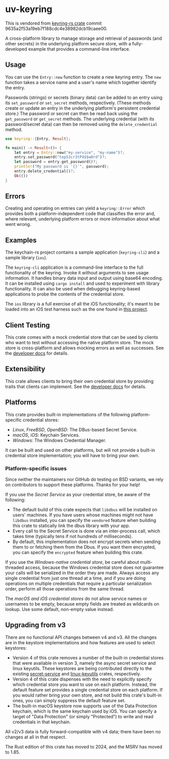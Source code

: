 # uv-keyring

This is vendored from [keyring-rs crate](https://github.com/open-source-cooperative/keyring-rs) commit 9635a2f53a19eb7f188cdc4e38982dcb19caee00.

A cross-platform library to manage storage and retrieval of passwords (and other secrets) in the underlying platform secure store, with a fully-developed example that provides a command-line interface.

## Usage

You can use the `Entry::new` function to create a new keyring entry. The `new` function takes a service name and a user's name which together identify the entry.

Passwords (strings) or secrets (binary data) can be added to an entry using its `set_password` or `set_secret` methods, respectively. (These methods create or update an entry in the underlying platform's persistent credential store.) The password or secret can then be read back using the `get_password` or `get_secret` methods. The underlying credential (with its password/secret data) can then be removed using the `delete_credential` method.

```rust
use keyring::{Entry, Result};

fn main() -> Result<()> {
    let entry = Entry::new("my-service", "my-name")?;
    entry.set_password("topS3cr3tP4$$w0rd")?;
    let password = entry.get_password()?;
    println!("My password is '{}'", password);
    entry.delete_credential()?;
    Ok(())
}
```

## Errors

Creating and operating on entries can yield a `keyring::Error` which provides both a platform-independent code that classifies the error and, where relevant, underlying platform errors or more information about what went wrong.

## Examples

The keychain-rs project contains a sample application (`keyring-cli`) and a sample library (`ios`).

The `keyring-cli` application is a command-line interface to the full functionality of the keyring. Invoke it without arguments to see usage information. It handles binary data input and output using base64 encoding. It can be installed using `cargo install` and used to experiment with library functionality. It can also be used when debugging keyring-based applications to probe the contents of the credential store.

The `ios` library is a full exercise of all the iOS functionality; it's meant to be loaded into an iOS test harness such as the one found in [this project](https://github.com/brotskydotcom/rust-on-ios).

## Client Testing

This crate comes with a mock credential store that can be used by clients who want to test without accessing the native platform store. The mock store is cross-platform and allows mocking errors as well as successes. See the [developer docs](https://docs.rs/keyring/) for details.

## Extensibility

This crate allows clients to bring their own credential store by providing traits that clients can implement. See the [developer docs](https://docs.rs/keyring/) for details.

## Platforms

This crate provides built-in implementations of the following platform-specific credential stores:

* _Linux_, _FreeBSD_, _OpenBSD_: The DBus-based Secret Service.
* _macOS_, _iOS_: Keychain Services.
* _Windows_: The Windows Credential Manager.

It can be built and used on other platforms, but will not provide a built-in credential store implementation; you will have to bring your own.

### Platform-specific issues

Since neither the maintainers nor GitHub do testing on BSD variants, we rely on contributors to support these platforms. Thanks for your help!

If you use the *Secret Service* as your credential store, be aware of the following:

* The default build of this crate expects that `libdbus` will be installed on users' machines. If you have users whose machines might not have `libdbus` installed, you can specify the `vendored` feature when building this crate to statically link the dbus library with your app.
* Every call to the Secret Service is done via an inter-process call, which takes time (typically tens if not hundreds of milliseconds).
* By default, this implementation does not encrypt secrets when sending them to or fetching them from the Dbus. If you want them encrypted, you can specify the `encrypted` feature when building this crate.

If you use the *Windows-native credential store*, be careful about multi-threaded access, because the Windows credential store does not guarantee your calls will be serialized in the order they are made.  Always access any single credential from just one thread at a time, and if you are doing operations on multiple credentials that require a particular serialization order, perform all those operations from the same thread.

The *macOS and iOS credential stores* do not allow service names or usernames to be empty, because empty fields are treated as wildcards on lookup.  Use some default, non-empty value instead.

## Upgrading from v3

There are no functional API changes between v4 and v3. All the changes are in the keystore implementations and how features are used to select keystores:

* Version 4 of this crate removes a number of the built-in credential stores that were available in version 3, namely the async secret service and linux keyutils. These keystores are being contributed directly to the existing [secret-service](https://crates.io/crates/secret-service) and [linux-keyutils](https://crates.io/crates/linux-keyutils) crates, respectively.
* Version 4 of this crate dispenses with the need to explicitly specify which credential store you want to use on each platform. Instead, the default feature set provides a single credential store on each platform. If you would rather bring your own store, and not build this crate's built-in ones, you can simply suppress the default feature set.
* The built-in macOS keystore now supports use of the Data Protection keychain, which is the same keychain used by iOS. You can specify a target of "Data Protection" (or simply "Protected") to write and read credentials in that keychain.

All v2/v3 data is fully forward-compatible with v4 data; there have been no changes at all in that respect.

The Rust edition of this crate has moved to 2024, and the MSRV has moved to 1.85.
